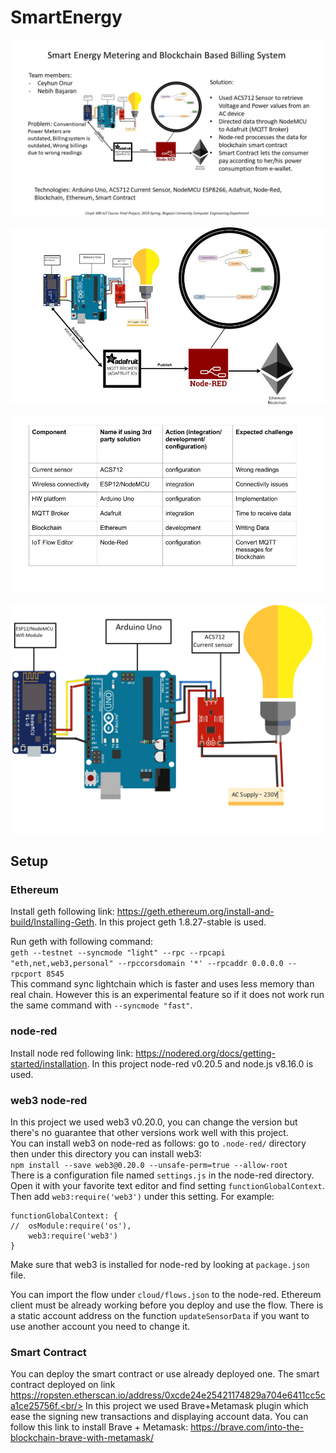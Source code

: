# SmartEnergy
![](Figures/one_pager.jpg?raw=true "Optional Title")


![](Figures/iot_architecture.jpg?raw=true "Optional Title")

![](Figures/components.jpg?raw=true "Optional Title")


![](Figures/circuit_diagram.png?raw=true "Optional Title")
## Setup

### Ethereum

Install geth following link: https://geth.ethereum.org/install-and-build/Installing-Geth. In this project geth 1.8.27-stable is used.

Run geth with following command:<br/>`geth --testnet --syncmode "light" --rpc --rpcapi "eth,net,web3,personal" --rpccorsdomain '*' --rpcaddr 0.0.0.0 --rpcport 8545`<br/>
This command sync lightchain which is faster and uses less memory than real chain. However this is an experimental feature so if it does not work run the same command with `--syncmode "fast"`.

### node-red

Install node red following link: https://nodered.org/docs/getting-started/installation. In this project node-red v0.20.5 and node.js v8.16.0 is used. <br/>

### web3 node-red
In this project we used web3 v0.20.0, you can change the version but there's no guarantee that other versions work well with this project.<br/>
You can install web3 on node-red as follows:
go to `.node-red/` directory then under this directory you can install web3:<br/>
`npm install --save web3@0.20.0 --unsafe-perm=true --allow-root`<br/>
There is a configuration file named `settings.js` in the node-red directory. Open it with your favorite text editor and find setting `functionGlobalContext`. Then add `web3:require('web3')` under this setting. For example:<br/>
```
functionGlobalContext: {
//  osModule:require('os'),
    web3:require('web3')
}
```
Make sure that web3 is installed for node-red by looking at `package.json` file.

You can import the flow under `cloud/flows.json` to the node-red. Ethereum client must be already working before you deploy and use the flow. There is a static account address on the function `updateSensorData` if you want to use another account you need to change it.

### Smart Contract
You can deploy the smart contract or use already deployed one. The smart contract deployed on link https://ropsten.etherscan.io/address/0xcde24e25421174829a704e6411cc5ca1ce25756f.<br/>
In this project we used Brave+Metamask plugin which ease the signing new transactions and displaying account data. You can follow this link to install Brave + Metamask: https://brave.com/into-the-blockchain-brave-with-metamask/ <br/>
